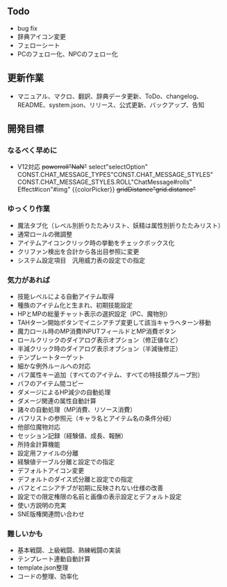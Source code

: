 ## Todo
- bug fix
- 辞典アイコン変更
- フェローシート
- PCのフェロー化、NPCのフェロー化

## 更新作業
- マニュアル、マクロ、翻訳、辞典データ更新、ToDo、changelog、README、system.json、リリース、公式更新、バックアップ、告知

## 開発目標
### なるべく早めに
- V12対応
    ~~powerroll"NaN"~~
    select"selectOption"
    CONST.CHAT_MESSAGE_TYPES"CONST.CHAT_MESSAGE_STYLES"
    CONST.CHAT_MESSAGE_STYLES.ROLL"ChatMessage#rolls"
    Effect#icon"#img"
    {{colorPicker}}<color-picker>
    ~~gridDistance"grid.distance"~~
### ゆっくり作業
- 魔法タブ化（レベル別折りたたみリスト、妖精は属性別折りたたみリスト）
- 通常ロールの微調整
- アイテムアイコンクリック時の挙動をチェックボックス化
- クリファン検出を合計から各出目参照に変更
- システム設定項目　汎用威力表の設定での指定
### 気力があれば
- 技能レベルによる自動アイテム取得
- 種族のアイテム化と生まれ、初期技能設定
- HPとMPの総量チャット表示の選択設定（PC、魔物別）
- TAHターン開始ボタンでイニシアチブ変更して該当キャラへターン移動
- 魔力ロール時のMP消費INPUTフィールドとMP消費ボタン
- ロールクリックのダイアログ表示オプション（修正値など）
- 半減クリック時のダイアログ表示オプション（半減後修正）
- テンプレートターゲット
- 細かな例外ルールへの対応
- バフ属性キー追加（すべてのアイテム、すべての特技類グループ別）
- バフのアイテム間コピー
- ダメージによるHP減少の自動処理
- ダメージ関連の属性自動計算
- 諸々の自動処理（MP消費、リソース消費）
- バフリストの参照元（キャラ名とアイテム名の条件分岐）
- 他部位魔物対応
- セッション記録（経験値、成長、報酬）
- 所持金計算機能
- 設定用ファイルの分離
- 経験値テーブル分離と設定での指定
- デフォルトアイコン変更
- デフォルトのダイス式分離と設定での指定
- バフとイニシアチブが初期に反映されない仕様の改善
- 設定での限定権限の名前と画像の表示設定とデフォルト設定
- 使い方説明の充実
- SNE版権関連問い合わせ
### 難しいかも
- 基本戦闘、上級戦闘、熟練戦闘の実装
- テンプレート連動自動計算
- template.json整理
- コードの整理、効率化
